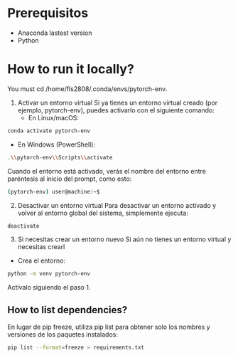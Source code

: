 
# Prerequisitos
- Anaconda lastest version
- Python

# How to run it locally?

You must cd /home/fls2808/.conda/envs/pytorch-env.

1. Activar un entorno virtual
   Si ya tienes un entorno virtual creado (por ejemplo, pytorch-env), puedes activarlo con el siguiente comando:
   - En Linux/macOS:

```bash
conda activate pytorch-env
```

- En Windows (PowerShell):

```bash
.\\pytorch-env\\Scripts\\activate
```

Cuando el entorno está activado, verás el nombre del entorno entre paréntesis al inicio del prompt, como esto:

```bash
(pytorch-env) user@machine:~$
```

2. Desactivar un entorno virtual
   Para desactivar un entorno activado y volver al entorno global del sistema, simplemente ejecuta:

```bash
deactivate
```

3. Si necesitas crear un entorno nuevo
   Si aún no tienes un entorno virtual y necesitas crearl

- Crea el entorno:

```bash
python -m venv pytorch-env
```

Actívalo siguiendo el paso 1.

## How to list dependencies?

En lugar de pip freeze, utiliza pip list para obtener solo los nombres y versiones de los paquetes instalados:

```bash
pip list --format=freeze > requirements.txt
```
